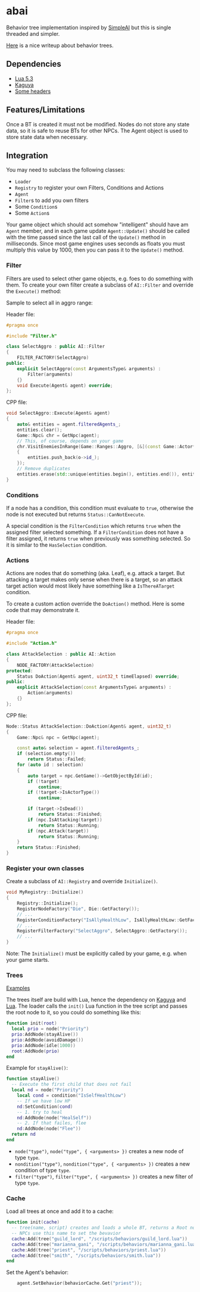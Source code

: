 # abai

Behavior tree implementation inspired by [SimpleAI](https://github.com/mgerhardy/simpleai)
but this is single threaded and simpler.

[Here](https://outforafight.wordpress.com/2014/07/15/behaviour-behavior-trees-for-ai-dudes-part-1/)
is a nice writeup about behavior trees.

## Dependencies

* [Lua 5.3](https://www.lua.org/)
* [Kaguya](https://github.com/satoren/kaguya)
* [Some headers](../Include/sa)

## Features/Limitations

Once a BT is created it must not be modified. Nodes do not store any state
data, so it is safe to reuse BTs for other NPCs. The Agent object is used
to store state data when necessary.

## Integration

You may need to subclass the following classes:

* `Loader`
* `Registry` to register your own Filters, Conditions and Actions
* `Agent`
* `Filter`s to add you own filters
* Some `Condition`s
* Some `Action`s

Your game object which should act somehow "intelligent" should have am `Agent`
member, and in each game update `Agent::Update()` should be called with the time
passed since the last call of the `Update()` method in milliseconds. Since most
game engines uses seconds as floats you must multiply this value by 1000, then
you can pass it to the `Update()` method.

### Filter

Filters are used to select other game objects, e.g. foes to do something with
them. To create your own filter create a subclass of `AI::Filter` and override
the `Execute()` method:

Sample to select all in aggro range:

Header file:

~~~cpp
#pragma once

#include "Filter.h"

class SelectAggro : public AI::Filter
{
    FILTER_FACTORY(SelectAggro)
public:
    explicit SelectAggro(const ArgumentsType& arguments) :
        Filter(arguments)
    {}
    void Execute(Agent& agent) override;
};
~~~

CPP file:

~~~cpp
void SelectAggro::Execute(Agent& agent)
{
    auto& entities = agent.filteredAgents_;
    entities.clear();
    Game::Npc& chr = GetNpc(agent);
    // This, of course, depends on your game
    chr.VisitEnemiesInRange(Game::Ranges::Aggro, [&](const Game::Actor* o)
    {
        entities.push_back(o->id_);
    });
    // Remove duplicates
    entities.erase(std::unique(entities.begin(), entities.end()), entities.end());
}
~~~

### Conditions

If a node has a condition, this condition must evaluate to `true`, otherwise the
node is not executed but returns `Status::CanNotExecute`.

A special condition is the `FilterCondition` which returns `true` when the assigned
filter selected something. If a `FilterCondition` does not have a filter assigned,
it returns `true` when previously was something selected. So it is similar to the
`HasSelection` condition.

### Actions

Actions are nodes that do something (aka. Leaf), e.g. attack a target. But attacking
a target makes only sense when there is a target, so an attack target action would
most likely have something like a `IsThereATarget` condition.

To create a custom action override the `DoAction()` method. Here is some code that
may demonstrate it.

Header file:

~~~cpp
#pragma once

#include "Action.h"

class AttackSelection : public AI::Action
{
    NODE_FACTORY(AttackSelection)
protected:
    Status DoAction(Agent& agent, uint32_t timeElapsed) override;
public:
    explicit AttackSelection(const ArgumentsType& arguments) :
        Action(arguments)
    {}
};
~~~

CPP file:

~~~cpp
Node::Status AttackSelection::DoAction(Agent& agent, uint32_t)
{
    Game::Npc& npc = GetNpc(agent);

    const auto& selection = agent.filteredAgents_;
    if (selection.empty())
        return Status::Failed;
    for (auto id : selection)
    {
        auto target = npc.GetGame()->GetObjectById(id);
        if (!target)
            continue;
        if (!target->IsActorType())
            continue;

        if (target->IsDead())
            return Status::Finished;
        if (npc.IsAttacking(target))
            return Status::Running;
        if (npc.Attack(target))
            return Status::Running;
    }
    return Status::Finished;
}
~~~

### Register your own classes

Create a subclass of `AI::Registry` and override `Initialize()`.

~~~cpp
void MyRegistry::Initialize()
{
    Registry::Initialize();
    RegisterNodeFactory("Die", Die::GetFactory());
    // ...
    RegisterConditionFactory("IsAllyHealthLow", IsAllyHealthLow::GetFactory());
    // ...
    RegisterFilterFactory("SelectAggro", SelectAggro::GetFactory());
    // ...
}
~~~

Note: The `Initialize()` must be explicitly called by your game, e.g. when your
game starts.

### Trees

[Examples](../Bin/data/scripts/behaviors)

The trees itself are build with Lua, hence the dependency on [Kaguya](https://github.com/satoren/kaguya)
and [Lua](https://www.lua.org/). The loader calls the `init()` Lua function in
the tree script and passes the root node to it, so you could do something like this:

~~~lua
function init(root)
  local prio = node("Priority")
  prio:AddNode(stayAlive())
  prio:AddNode(avoidDamage())
  prio:AddNode(idle(1000))
  root:AddNode(prio)
end
~~~

Example for `stayAlive()`:

~~~lua
function stayAlive()
  -- Execute the first child that does not fail
  local nd = node("Priority")
    local cond = condition("IsSelfHealthLow")
    -- If we have low HP
    nd:SetCondition(cond)
    -- 1. try to heal
    nd:AddNode(node("HealSelf"))
    -- 2. If that failes, flee
    nd:AddNode(node("Flee"))
  return nd
end
~~~

* `node("type")`, `node("type", { <arguments> })` creates a new node of type `type`.
* `nondition("type")`, `nondition("type", { <arguments> })` creates a new condition of type `type`.
* `filter("type")`, `filter("type", { <arguments> })` creates a new filter of type `type`.

### Cache

Load all trees at once and add it to a cache:

~~~lua
function init(cache)
  -- tree(name, script) creates and loads a whole BT, returns a Root node
  -- NPCs use this name to set the bevavior
  cache:Add(tree("guild_lord", "/scripts/behaviors/guild_lord.lua"))
  cache:Add(tree("marianna_gani", "/scripts/behaviors/marianna_gani.lua"))
  cache:Add(tree("priest", "/scripts/behaviors/priest.lua"))
  cache:Add(tree("smith", "/scripts/behaviors/smith.lua"))
end
~~~

Set the Agent's behavior:

~~~cpp
    agent.SetBehavior(behaviorCache.Get("priest"));
~~~
